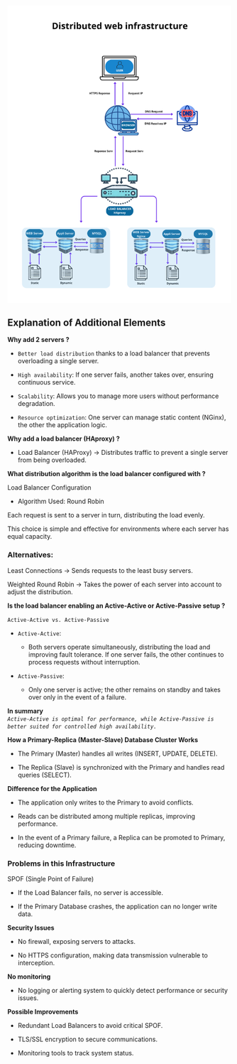 
![Distributed-web-infrastructure](Distributed-web-infrastructure.png)


## **Explanation of Additional Elements**
  
**Why add 2 servers ?**  
- `Better load distribution` thanks to a load balancer that prevents overloading a single server.

- `High availability`: If one server fails, another takes over, ensuring continuous service.

- `Scalability`: Allows you to manage more users without performance degradation.

- `Resource optimization`: One server can manage static content (NGinx), the other the application logic.

**Why add a load balancer (HAproxy) ?**
- Load Balancer (HAProxy) → Distributes traffic to prevent a single server from being overloaded.

**What distribution algorithm is the load balancer configured with ?** 

Load Balancer Configuration

- Algorithm Used: Round Robin

Each request is sent to a server in turn, distributing the load evenly.

This choice is simple and effective for environments where each server has equal capacity.

### **Alternatives:**

Least Connections → Sends requests to the least busy servers.

Weighted Round Robin → Takes the power of each server into account to adjust the distribution.

**Is the load balancer enabling an Active-Active or Active-Passive setup ?**   

`Active-Active vs. Active-Passive`

- `Active-Active`:   
    - Both servers operate simultaneously, distributing the load and improving fault tolerance. If one server fails, the other continues to process requests without interruption.

- `Active-Passive`: 
    - Only one server is active; the other remains on standby and takes over only in the event of a failure. 

**In summary**  
*`Active-Active is optimal for performance, while Active-Passive is better suited for controlled high availability.`*

**How a Primary-Replica (Master-Slave) Database Cluster Works**

- The Primary (Master) handles all writes (INSERT, UPDATE, DELETE).
  
- The Replica (Slave) is synchronized with the Primary and handles read queries (SELECT).

**Difference for the Application** 

- The application only writes to the Primary to avoid conflicts.

- Reads can be distributed among multiple replicas, improving performance.

- In the event of a Primary failure, a Replica can be promoted to Primary, reducing downtime.


### **Problems in this Infrastructure**


SPOF (Single Point of Failure)

- If the Load Balancer fails, no server is accessible.
  
- If the Primary Database crashes, the application can no longer write data.


**Security Issues**

- No firewall, exposing servers to attacks.
  
- No HTTPS configuration, making data transmission vulnerable to interception.

**No monitoring**

- No logging or alerting system to quickly detect performance or security issues.

**Possible Improvements**
 
- Redundant Load Balancers to avoid critical SPOF.

- TLS/SSL encryption to secure communications.

- Monitoring tools to track system status.